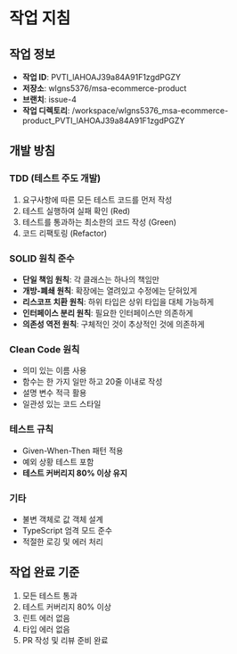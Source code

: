 # 작업 지침

## 작업 정보
- **작업 ID**: PVTI_lAHOAJ39a84A91F1zgdPGZY
- **저장소**: wlgns5376/msa-ecommerce-product
- **브랜치**: issue-4
- **작업 디렉토리**: /workspace/wlgns5376_msa-ecommerce-product_PVTI_lAHOAJ39a84A91F1zgdPGZY

## 개발 방침

### TDD (테스트 주도 개발)
1. 요구사항에 따른 모든 테스트 코드를 먼저 작성
2. 테스트 실행하여 실패 확인 (Red)
3. 테스트를 통과하는 최소한의 코드 작성 (Green)
4. 코드 리팩토링 (Refactor)

### SOLID 원칙 준수
- **단일 책임 원칙**: 각 클래스는 하나의 책임만
- **개방-폐쇄 원칙**: 확장에는 열려있고 수정에는 닫혀있게
- **리스코프 치환 원칙**: 하위 타입은 상위 타입을 대체 가능하게
- **인터페이스 분리 원칙**: 필요한 인터페이스만 의존하게
- **의존성 역전 원칙**: 구체적인 것이 추상적인 것에 의존하게

### Clean Code 원칙
- 의미 있는 이름 사용
- 함수는 한 가지 일만 하고 20줄 이내로 작성
- 설명 변수 적극 활용
- 일관성 있는 코드 스타일

### 테스트 규칙
- Given-When-Then 패턴 적용
- 예외 상황 테스트 포함
- **테스트 커버리지 80% 이상 유지**

### 기타
- 불변 객체로 값 객체 설계
- TypeScript 엄격 모드 준수
- 적절한 로깅 및 에러 처리

## 작업 완료 기준
1. 모든 테스트 통과
2. 테스트 커버리지 80% 이상
3. 린트 에러 없음
4. 타입 에러 없음
5. PR 작성 및 리뷰 준비 완료
